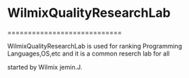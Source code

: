 # WilmixQualityResearchLab
============================

WilmixQualityResearchLab  is  used   for  ranking  Programming Languages,OS,etc  and  it  is  a  common reserch lab  for  all

started  by  Wilmix  jemin.J.
